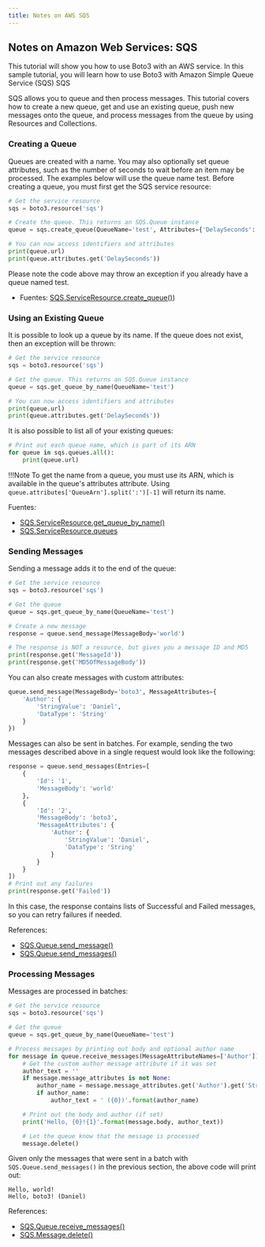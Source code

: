 ```yaml
---
title: Notes on AWS SQS
---
```


## Notes on Amazon Web Services: SQS

This tutorial will show you how to use Boto3 with an AWS service. In
this sample tutorial, you will learn how to use Boto3 with Amazon Simple
Queue Service (SQS) SQS

SQS allows you to queue and then process messages. This tutorial covers
how to create a new queue, get and use an existing queue, push new
messages onto the queue, and process messages from the queue by using
Resources and Collections.


### Creating a Queue

Queues are created with a name. You may also optionally set queue
attributes, such as the number of seconds to wait before an item may be
processed. The examples below will use the queue name test. Before
creating a queue, you must first get the SQS service resource:

```python
# Get the service resource
sqs = boto3.resource('sqs')

# Create the queue. This returns an SQS.Queue instance
queue = sqs.create_queue(QueueName='test', Attributes={'DelaySeconds': '5'})

# You can now access identifiers and attributes
print(queue.url)
print(queue.attributes.get('DelaySeconds'))
```

Please note the code above may throw an exception if you already have a queue named
test.

- Fuentes: [SQS.ServiceResource.create\_queue()](http://boto3.readthedocs.io/en/latest/reference/services/sqs.html#SQS.ServiceResource.create_queue))


### Using an Existing Queue

It is possible to look up a queue by its name. If the queue does not
exist, then an exception will be thrown:

```python
# Get the service resource
sqs = boto3.resource('sqs')

# Get the queue. This returns an SQS.Queue instance
queue = sqs.get_queue_by_name(QueueName='test')

# You can now access identifiers and attributes
print(queue.url)
print(queue.attributes.get('DelaySeconds'))
```

It is also possible to list all of your existing queues:

```python
# Print out each queue name, which is part of its ARN
for queue in sqs.queues.all():
    print(queue.url)

```

!!!Note
    To get the name from a queue, you must use its ARN, which is available
    in the queue's attributes attribute. Using
    `queue.attributes['QueueArn'].split(':')[-1]` will return its name.

Fuentes:

- [SQS.ServiceResource.get\_queue\_by\_name()](http://boto3.readthedocs.io/en/latest/reference/services/sqs.html#SQS.ServiceResource.get_queue_by_name)
- [SQS.ServiceResource.queues](http://boto3.readthedocs.io/en/latest/reference/services/sqs.html#SQS.ServiceResource.queues)


### Sending Messages

Sending a message adds it to the end of the queue:

```python
# Get the service resource
sqs = boto3.resource('sqs')

# Get the queue
queue = sqs.get_queue_by_name(QueueName='test')

# Create a new message
response = queue.send_message(MessageBody='world')

# The response is NOT a resource, but gives you a message ID and MD5
print(response.get('MessageId'))
print(response.get('MD5OfMessageBody'))
```

You can also create messages with custom attributes:

```python
queue.send_message(MessageBody='boto3', MessageAttributes={
    'Author': {
        'StringValue': 'Daniel',
        'DataType': 'String'
    }
})
```

Messages can also be sent in batches. For example, sending the two
messages described above in a single request would look like the
following:

```python
response = queue.send_messages(Entries=[
    {
        'Id': '1',
        'MessageBody': 'world'
    },
    {
        'Id': '2',
        'MessageBody': 'boto3',
        'MessageAttributes': {
            'Author': {
                'StringValue': 'Daniel',
                'DataType': 'String'
            }
        }
    }
])
# Print out any failures
print(response.get('Failed'))
```

In this case, the response contains lists of Successful and Failed
messages, so you can retry failures if needed.

References:

- [SQS.Queue.send\_message()](http://boto3.readthedocs.io/en/latest/reference/services/sqs.html#SQS.Queue.send_message)
- [SQS.Queue.send\_messages()](http://boto3.readthedocs.io/en/latest/reference/services/sqs.html#SQS.Queue.send_messages)


### Processing Messages

Messages are processed in batches:

```python
# Get the service resource
sqs = boto3.resource('sqs')

# Get the queue
queue = sqs.get_queue_by_name(QueueName='test')

# Process messages by printing out body and optional author name
for message in queue.receive_messages(MessageAttributeNames=['Author']):
    # Get the custom author message attribute if it was set
    author_text = ''
    if message.message_attributes is not None:
        author_name = message.message_attributes.get('Author').get('StringValue')
        if author_name:
            author_text = ' ({0})'.format(author_name)

    # Print out the body and author (if set)
    print('Hello, {0}!{1}'.format(message.body, author_text))

    # Let the queue know that the message is processed
    message.delete()
```

Given only the messages that were sent in a batch with
`SQS.Queue.send_messages()` in the previous section, the above code will
print out:

```
Hello, world!
Hello, boto3! (Daniel)
```

References:

- [SQS.Queue.receive\_messages()](http://boto3.readthedocs.io/en/latest/reference/services/sqs.html#SQS.Queue.receive_messages)
- [SQS.Message.delete()](http://boto3.readthedocs.io/en/latest/reference/services/sqs.html#SQS.Message.delete)
